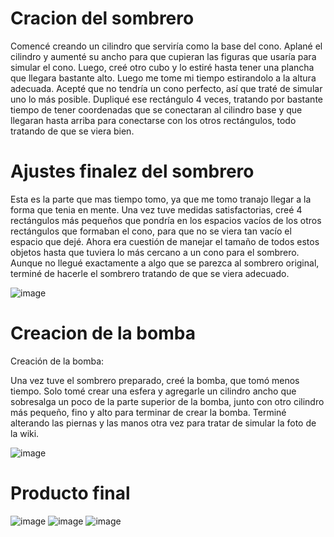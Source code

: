 # Cracion del sombrero

Comencé creando un cilindro que serviría como la base del cono.
Aplané el cilindro y aumenté su ancho para que cupieran las figuras que usaría para simular el cono.
Luego, creé otro cubo y lo estiré hasta tener una plancha que llegara bastante alto.
Luego me tome mi tiempo estirandolo a la altura adecuada. Acepté que no tendría un cono perfecto, así que traté de simular uno lo más posible.
Dupliqué ese rectángulo 4 veces, tratando por bastante tiempo de tener coordenadas que se conectaran al cilindro base y que 
llegaran hasta arriba para conectarse con los otros rectángulos, todo tratando de que se viera bien.

# Ajustes finalez del sombrero


Esta es la parte que mas tiempo tomo, ya que me tomo tranajo llegar a la forma que tenia en mente. Una vez tuve medidas satisfactorias, creé 4 rectángulos más pequeños que pondría
en los espacios vacíos de los otros rectángulos que formaban el cono, para que no se viera tan vacío el espacio que dejé. Ahora era cuestión de manejar el tamaño de 
todos estos objetos hasta que tuviera lo más cercano a un cono para el sombrero. Aunque no llegué exactamente a algo que se parezca al sombrero original,
terminé de hacerle el sombrero tratando de que se viera adecuado.


![image](https://github.com/user-attachments/assets/5ffa0233-092a-43c7-ae1a-14e242e70aa6)


# Creacion de la bomba

Creación de la bomba:

Una vez tuve el sombrero preparado, creé la bomba, que tomó menos tiempo. Solo tomé crear una esfera y agregarle un cilindro ancho que sobresalga un poco de la parte superior 
de la bomba, junto con otro cilindro más pequeño, fino y alto para terminar de crear la bomba. Terminé alterando las piernas y las manos otra vez para tratar de simular la foto de la wiki.

 ![image](https://github.com/user-attachments/assets/b38619c2-e98c-4579-b8c4-f5679fa8b4ba)

# Producto final

![image](https://github.com/user-attachments/assets/a3bc64e7-4016-41a5-8a59-12cdea5e63d7)
![image](https://github.com/user-attachments/assets/54187362-778d-46be-a039-80cc8b21826d)
![image](https://github.com/user-attachments/assets/6c39879d-5f37-4117-9c5d-4ce7369ec47b)



